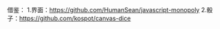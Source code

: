 借鉴：
1.界面：https://github.com/HumanSean/javascript-monopoly
2.骰子：https://github.com/kospot/canvas-dice